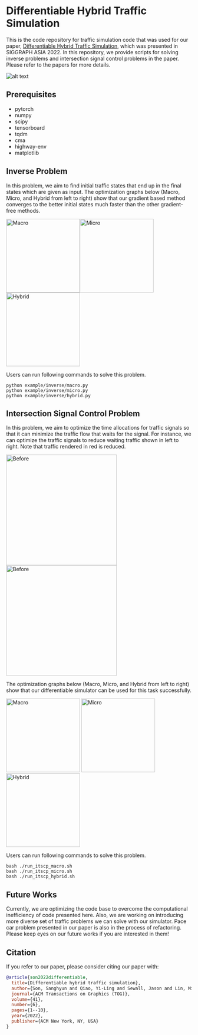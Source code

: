 # Differentiable Hybrid Traffic Simulation

This is the code repository for traffic simulation code that was used for our paper, [Differentiable Hybrid Traffic Simulation](https://arxiv.org/abs/2210.08046), which was presented in SIGGRAPH ASIA 2022.
In this repository, we provide scripts for solving inverse problems and intersection signal control problems in the paper. Please refer to the papers for more details.

![alt text](https://github.com/SonSang/diff-hybrid-traffic-sim/blob/master/demo_intro.png "Our simulation rendered in Unity Engine")

## Prerequisites

* pytorch
* numpy
* scipy
* tensorboard
* tqdm
* cma
* highway-env
* matplotlib

## Inverse Problem

In this problem, we aim to find initial traffic states that end up in the final states which are given as input.
The optimization graphs below (Macro, Micro, and Hybrid from left to right) show that our gradient based method converges to the better initial states much faster than the other gradient-free methods.

<img src="https://github.com/SonSang/diff-hybrid-traffic-sim/blob/master/example/_result/inverse/macro/end_optimization_graph.png" alt="Macro" width="200"/><img src="https://github.com/SonSang/diff-hybrid-traffic-sim/blob/master/example/_result/inverse/micro/end_optimization_graph.png" alt="Micro" width="200"/>
<img src="https://github.com/SonSang/diff-hybrid-traffic-sim/blob/master/example/_result/inverse/hybrid/end_optimization_graph.png" alt="Hybrid" width="200"/>

Users can run following commands to solve this problem.

```
python example/inverse/macro.py
python example/inverse/micro.py
python example/inverse/hybrid.py 
```

## Intersection Signal Control Problem

In this problem, we aim to optimize the time allocations for traffic signals so that it can minimize the traffic flow that waits for the signal.
For instance, we can optimize the traffic signals to reduce waiting traffic shown in left to right. Note that traffic rendered in red is reduced.

<img src="https://github.com/SonSang/diff-hybrid-traffic-sim/blob/master/example/_result/control/itscp/macro/macro2/epoch_0.gif" alt="Before" width="300"/> <img src="https://github.com/SonSang/diff-hybrid-traffic-sim/blob/master/example/_result/control/itscp/macro/macro2/epoch_100.gif" alt="Before" width="300"/>

The optimization graphs below (Macro, Micro, and Hybrid from left to right) show that our differentiable simulator can be used for this task successfully.

<img src="https://github.com/SonSang/diff-hybrid-traffic-sim/blob/master/example/_result/control/itscp/macro/itscp_optimization_graph.png" alt="Macro" width="200"/> <img src="https://github.com/SonSang/diff-hybrid-traffic-sim/blob/master/example/_result/control/itscp/micro/itscp_optimization_graph.png" alt="Micro" width="200"/> 
<img src="https://github.com/SonSang/diff-hybrid-traffic-sim/blob/master/example/_result/control/itscp/hybrid/itscp_optimization_graph.png" alt="Hybrid" width="200"/>

Users can run following commands to solve this problem.

```
bash ./run_itscp_macro.sh
bash ./run_itscp_micro.sh
bash ./run_itscp_hybrid.sh
```

## Future Works

Currently, we are optimizing the code base to overcome the computational inefficiency of code presented here.
Also, we are working on introducing more diverse set of traffic problems we can solve with our simulator.
Pace car problem presented in our paper is also in the process of refactoring.
Please keep eyes on our future works if you are interested in them!

## Citation

If you refer to our paper, please consider citing our paper with:

```bibtex
@article{son2022differentiable,
  title={Differentiable hybrid traffic simulation},
  author={Son, Sanghyun and Qiao, Yi-Ling and Sewall, Jason and Lin, Ming C},
  journal={ACM Transactions on Graphics (TOG)},
  volume={41},
  number={6},
  pages={1--10},
  year={2022},
  publisher={ACM New York, NY, USA}
}
```
